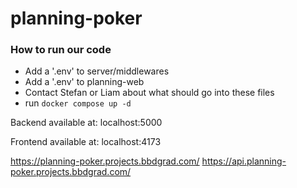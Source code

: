 # planning-poker

### How to run our code
- Add a '.env' to server/middlewares
- Add a '.env' to planning-web
- Contact Stefan or Liam about what should go into these files
- run `docker compose up -d`

Backend available at:
localhost:5000

Frontend available at:
localhost:4173

https://planning-poker.projects.bbdgrad.com/
https://api.planning-poker.projects.bbdgrad.com/

